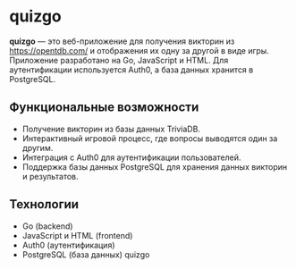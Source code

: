 # quizgo

**quizgo** — это веб-приложение для получения викторин из https://opentdb.com/ и отображения их одну за другой в виде игры. Приложение разработано на Go, JavaScript и HTML. Для аутентификации используется Auth0, а база данных хранится в PostgreSQL.

## Функциональные возможности

- Получение викторин из базы данных TriviaDB.
- Интерактивный игровой процесс, где вопросы выводятся один за другим.
- Интеграция с Auth0 для аутентификации пользователей.
- Поддержка базы данных PostgreSQL для хранения данных викторин и результатов.

## Технологии

- Go (backend)
- JavaScript и HTML (frontend)
- Auth0 (аутентификация)
- PostgreSQL (база данных) quizgo
